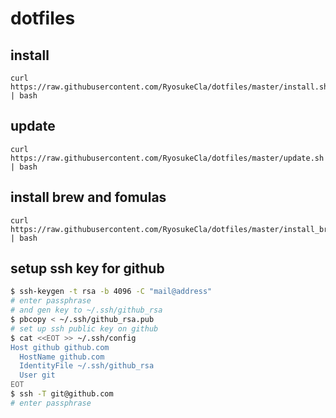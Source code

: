 # dotfiles

## install

```
curl https://raw.githubusercontent.com/RyosukeCla/dotfiles/master/install.sh | bash
```

## update

```
curl https://raw.githubusercontent.com/RyosukeCla/dotfiles/master/update.sh | bash
```

## install brew and fomulas

```
curl https://raw.githubusercontent.com/RyosukeCla/dotfiles/master/install_brew.sh | bash
```

## setup ssh key for github

```bash
$ ssh-keygen -t rsa -b 4096 -C "mail@address"
# enter passphrase
# and gen key to ~/.ssh/github_rsa
$ pbcopy < ~/.ssh/github_rsa.pub
# set up ssh public key on github
$ cat <<EOT >> ~/.ssh/config
Host github github.com
  HostName github.com
  IdentityFile ~/.ssh/github_rsa
  User git
EOT
$ ssh -T git@github.com
# enter passphrase
```